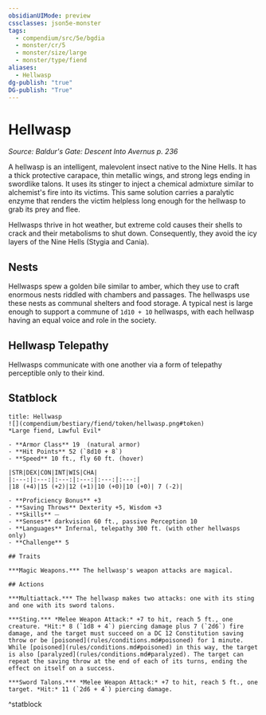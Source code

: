```yaml
---
obsidianUIMode: preview
cssclasses: json5e-monster
tags:
  - compendium/src/5e/bgdia
  - monster/cr/5
  - monster/size/large
  - monster/type/fiend
aliases:
  - Hellwasp
dg-publish: "true"
DG-publish: "True"
---
```

# Hellwasp
*Source: Baldur's Gate: Descent Into Avernus p. 236*  

A hellwasp is an intelligent, malevolent insect native to the Nine Hells. It has a thick protective carapace, thin metallic wings, and strong legs ending in swordlike talons. It uses its stinger to inject a chemical admixture similar to alchemist's fire into its victims. This same solution carries a paralytic enzyme that renders the victim helpless long enough for the hellwasp to grab its prey and flee.

Hellwasps thrive in hot weather, but extreme cold causes their shells to crack and their metabolisms to shut down. Consequently, they avoid the icy layers of the Nine Hells (Stygia and Cania).

## Nests

Hellwasps spew a golden bile similar to amber, which they use to craft enormous nests riddled with chambers and passages. The hellwasps use these nests as communal shelters and food storage. A typical nest is large enough to support a commune of `1d10 + 10` hellwasps, with each hellwasp having an equal voice and role in the society.

## Hellwasp Telepathy

Hellwasps communicate with one another via a form of telepathy perceptible only to their kind.

## Statblock

```ad-statblock
title: Hellwasp
![](compendium/bestiary/fiend/token/hellwasp.png#token)
*Large fiend, Lawful Evil*

- **Armor Class** 19  (natural armor)
- **Hit Points** 52 (`8d10 + 8`)
- **Speed** 10 ft., fly 60 ft. (hover)

|STR|DEX|CON|INT|WIS|CHA|
|:---:|:---:|:---:|:---:|:---:|:---:|
|18 (+4)|15 (+2)|12 (+1)|10 (+0)|10 (+0)| 7 (-2)|

- **Proficiency Bonus** +3
- **Saving Throws** Dexterity +5, Wisdom +3
- **Skills** ⏤
- **Senses** darkvision 60 ft., passive Perception 10
- **Languages** Infernal, telepathy 300 ft. (with other hellwasps only)
- **Challenge** 5

## Traits

***Magic Weapons.*** The hellwasp's weapon attacks are magical.

## Actions

***Multiattack.*** The hellwasp makes two attacks: one with its sting and one with its sword talons.

***Sting.*** *Melee Weapon Attack:* +7 to hit, reach 5 ft., one creature. *Hit:* 8 (`1d8 + 4`) piercing damage plus 7 (`2d6`) fire damage, and the target must succeed on a DC 12 Constitution saving throw or be [poisoned](rules/conditions.md#poisoned) for 1 minute. While [poisoned](rules/conditions.md#poisoned) in this way, the target is also [paralyzed](rules/conditions.md#paralyzed). The target can repeat the saving throw at the end of each of its turns, ending the effect on itself on a success.

***Sword Talons.*** *Melee Weapon Attack:* +7 to hit, reach 5 ft., one target. *Hit:* 11 (`2d6 + 4`) piercing damage.
```
^statblock